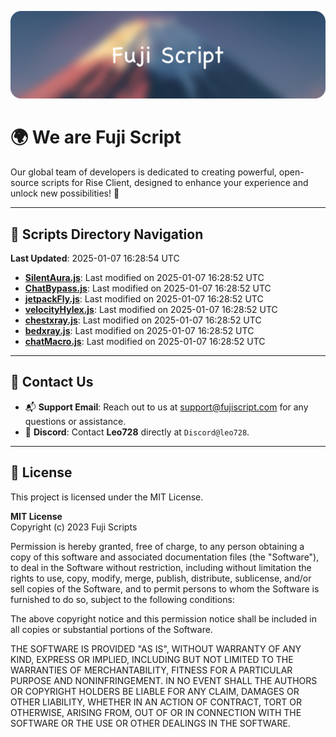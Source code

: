 ![Banner](.github/b.webp)

# 🌍 **We are Fuji Script**

Our global team of developers is dedicated to creating powerful, open-source scripts for Rise Client, designed to enhance your experience and unlock new possibilities! 🌟

---
<!-- SCRIPTS_NAVIGATION_START -->
## 📂 **Scripts Directory Navigation**

**Last Updated**: 2025-01-07 16:28:54 UTC

- **[SilentAura.js](scripts/SilentAura.js)**: Last modified on 2025-01-07 16:28:52 UTC
- **[ChatBypass.js](scripts/ChatBypass.js)**: Last modified on 2025-01-07 16:28:52 UTC
- **[jetpackFly.js](scripts/jetpackFly.js)**: Last modified on 2025-01-07 16:28:52 UTC
- **[velocityHylex.js](scripts/velocityHylex.js)**: Last modified on 2025-01-07 16:28:52 UTC
- **[chestxray.js](scripts/chestxray.js)**: Last modified on 2025-01-07 16:28:52 UTC
- **[bedxray.js](scripts/bedxray.js)**: Last modified on 2025-01-07 16:28:52 UTC
- **[chatMacro.js](scripts/chatMacro.js)**: Last modified on 2025-01-07 16:28:52 UTC

<!-- SCRIPTS_NAVIGATION_END -->

---

## 💬 **Contact Us**  
- 📬 **Support Email**: Reach out to us at [support@fujiscript.com](mailto:support@fujiscript.com) for any questions or assistance.  
- 💬 **Discord**: Contact **Leo728** directly at `Discord@leo728`.

---

## 📜 **License**

This project is licensed under the MIT License.  

**MIT License**  
Copyright (c) 2023 Fuji Scripts  

Permission is hereby granted, free of charge, to any person obtaining a copy of this software and associated documentation files (the "Software"), to deal in the Software without restriction, including without limitation the rights to use, copy, modify, merge, publish, distribute, sublicense, and/or sell copies of the Software, and to permit persons to whom the Software is furnished to do so, subject to the following conditions:  

The above copyright notice and this permission notice shall be included in all copies or substantial portions of the Software.  

THE SOFTWARE IS PROVIDED "AS IS", WITHOUT WARRANTY OF ANY KIND, EXPRESS OR IMPLIED, INCLUDING BUT NOT LIMITED TO THE WARRANTIES OF MERCHANTABILITY, FITNESS FOR A PARTICULAR PURPOSE AND NONINFRINGEMENT. IN NO EVENT SHALL THE AUTHORS OR COPYRIGHT HOLDERS BE LIABLE FOR ANY CLAIM, DAMAGES OR OTHER LIABILITY, WHETHER IN AN ACTION OF CONTRACT, TORT OR OTHERWISE, ARISING FROM, OUT OF OR IN CONNECTION WITH THE SOFTWARE OR THE USE OR OTHER DEALINGS IN THE SOFTWARE.  
